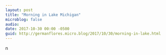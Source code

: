 ```yaml
---
layout: post
title: "Morning in Lake Michigan"
microblog: false
audio: 
date: 2017-10-30 00:00 -0500
guid: http://germanflores.micro.blog/2017/10/30/morning-in-lake.html
---
```

<p><amp-img width="4032" height="3024" layout="responsive" src="http://localhost:4000/assets/images/2017-10-26-lake-michigan.jpg"></amp-img>n</p>
